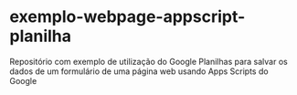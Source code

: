 # exemplo-webpage-appscript-planilha
Repositório com exemplo de utilização do Google Planilhas para salvar os dados de um formulário de uma página web usando Apps Scripts do Google
